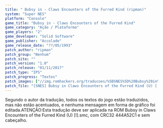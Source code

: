 ```yaml
---
title: " Bubsy in - Claws Encounters of the Furred Kind (ripman)"
system: "Super NES"
platform: "Console"
game_title: "Bubsy in - Claws Encounters of the Furred Kind"
game_category: "Ação / Plataforma"
game_players: "2"
game_developer: "Solid Software"
game_publisher: "Accolade"
game_release_date: "??/05/1993"
patch_author: "ripman"
patch_group: "Nenhum"
patch_site: ""
patch_version: "1.0"
patch_release: "01/11/2017"
patch_type: "IPS"
patch_progress: "Textos"
patch_images: ["//img.romhackers.org/traducoes/%5BSNES%5D%20Bubsy%20in%20Claws%20Encounters%20of%20the%20Furred%20Kind%20-%20ripman%20-%201.png","//img.romhackers.org/traducoes/%5BSNES%5D%20Bubsy%20in%20Claws%20Encounters%20of%20the%20Furred%20Kind%20-%20ripman%20-%202.png","//img.romhackers.org/traducoes/%5BSNES%5D%20Bubsy%20in%20Claws%20Encounters%20of%20the%20Furred%20Kind%20-%20ripman%20-%203.png"]
patch_file: "[SNES] Bubsy in Claws Encounters of the Furred Kind (U) [!] [T-BR] [T-ripman G-Nenhum] [V-1.0 A-2017].7z"
---
```

Segundo o autor da tradução, todos os textos do jogo estão traduzidos, mas não estão acentuados, e nenhuma mensagem em forma de gráfico foi editada.ATENÇÃO:Esta tradução deve ser aplicada na ROM Bubsy in Claws Encounters of the Furred Kind (U) [!].smc, com CRC32 444A52C1 e sem cabeçalho.